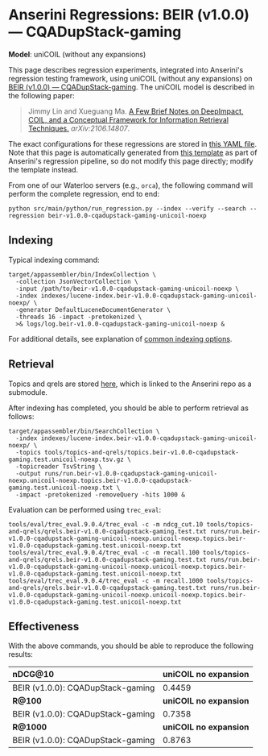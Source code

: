# Anserini Regressions: BEIR (v1.0.0) &mdash; CQADupStack-gaming

**Model**: uniCOIL (without any expansions)

This page describes regression experiments, integrated into Anserini's regression testing framework, using uniCOIL (without any expansions) on [BEIR (v1.0.0) &mdash; CQADupStack-gaming](http://beir.ai/).
The uniCOIL model is described in the following paper:

> Jimmy Lin and Xueguang Ma. [A Few Brief Notes on DeepImpact, COIL, and a Conceptual Framework for Information Retrieval Techniques.](https://arxiv.org/abs/2106.14807) _arXiv:2106.14807_.

The exact configurations for these regressions are stored in [this YAML file](../../src/main/resources/regression/beir-v1.0.0-cqadupstack-gaming-unicoil-noexp.yaml).
Note that this page is automatically generated from [this template](../../src/main/resources/docgen/templates/beir-v1.0.0-cqadupstack-gaming-unicoil-noexp.template) as part of Anserini's regression pipeline, so do not modify this page directly; modify the template instead.

From one of our Waterloo servers (e.g., `orca`), the following command will perform the complete regression, end to end:

```
python src/main/python/run_regression.py --index --verify --search --regression beir-v1.0.0-cqadupstack-gaming-unicoil-noexp
```

## Indexing

Typical indexing command:

```
target/appassembler/bin/IndexCollection \
  -collection JsonVectorCollection \
  -input /path/to/beir-v1.0.0-cqadupstack-gaming-unicoil-noexp \
  -index indexes/lucene-index.beir-v1.0.0-cqadupstack-gaming-unicoil-noexp/ \
  -generator DefaultLuceneDocumentGenerator \
  -threads 16 -impact -pretokenized \
  >& logs/log.beir-v1.0.0-cqadupstack-gaming-unicoil-noexp &
```

For additional details, see explanation of [common indexing options](../../docs/common-indexing-options.md).

## Retrieval

Topics and qrels are stored [here](https://github.com/castorini/anserini-tools/tree/master/topics-and-qrels), which is linked to the Anserini repo as a submodule.

After indexing has completed, you should be able to perform retrieval as follows:

```
target/appassembler/bin/SearchCollection \
  -index indexes/lucene-index.beir-v1.0.0-cqadupstack-gaming-unicoil-noexp/ \
  -topics tools/topics-and-qrels/topics.beir-v1.0.0-cqadupstack-gaming.test.unicoil-noexp.tsv.gz \
  -topicreader TsvString \
  -output runs/run.beir-v1.0.0-cqadupstack-gaming-unicoil-noexp.unicoil-noexp.topics.beir-v1.0.0-cqadupstack-gaming.test.unicoil-noexp.txt \
  -impact -pretokenized -removeQuery -hits 1000 &
```

Evaluation can be performed using `trec_eval`:

```
tools/eval/trec_eval.9.0.4/trec_eval -c -m ndcg_cut.10 tools/topics-and-qrels/qrels.beir-v1.0.0-cqadupstack-gaming.test.txt runs/run.beir-v1.0.0-cqadupstack-gaming-unicoil-noexp.unicoil-noexp.topics.beir-v1.0.0-cqadupstack-gaming.test.unicoil-noexp.txt
tools/eval/trec_eval.9.0.4/trec_eval -c -m recall.100 tools/topics-and-qrels/qrels.beir-v1.0.0-cqadupstack-gaming.test.txt runs/run.beir-v1.0.0-cqadupstack-gaming-unicoil-noexp.unicoil-noexp.topics.beir-v1.0.0-cqadupstack-gaming.test.unicoil-noexp.txt
tools/eval/trec_eval.9.0.4/trec_eval -c -m recall.1000 tools/topics-and-qrels/qrels.beir-v1.0.0-cqadupstack-gaming.test.txt runs/run.beir-v1.0.0-cqadupstack-gaming-unicoil-noexp.unicoil-noexp.topics.beir-v1.0.0-cqadupstack-gaming.test.unicoil-noexp.txt
```

## Effectiveness

With the above commands, you should be able to reproduce the following results:

| **nDCG@10**                                                                                                  | **uniCOIL no expansion**|
|:-------------------------------------------------------------------------------------------------------------|-----------|
| BEIR (v1.0.0): CQADupStack-gaming                                                                            | 0.4459    |
| **R@100**                                                                                                    | **uniCOIL no expansion**|
| BEIR (v1.0.0): CQADupStack-gaming                                                                            | 0.7358    |
| **R@1000**                                                                                                   | **uniCOIL no expansion**|
| BEIR (v1.0.0): CQADupStack-gaming                                                                            | 0.8763    |

